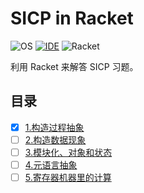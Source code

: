 # SICP in Racket

![OS](https://img.shields.io/badge/Ubuntu-18.04-orange.svg?logo=ubuntu)
[![IDE](https://img.shields.io/badge/code-Racket-blue.svg?logo=visual-studio-code&style=flat)](https://marketplace.visualstudio.com/items?itemName=karyfoundation.racket)
![Racket](https://img.shields.io/badge/Racket-7.3-blue.svg?logo=racket.svg)

利用 Racket 来解答 SICP 习题。

## 目录

- [x] [1.构造过程抽象](1)
- [ ] [2.构造数据现象](2)
- [ ] [3.模块化、对象和状态](3)
- [ ] [4.元语言抽象](4)
- [ ] [5.寄存器机器里的计算](5)
